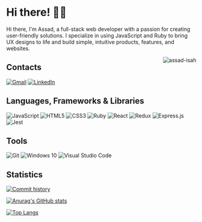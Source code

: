 <h1>Hi there! 👋🏿</h1>

 Hi there, I'm Assad, a full-stack web developer with a passion for creating user-friendly solutions. 
  I specialize in using JavaScript and Ruby to bring UX designs to life and build simple, intuitive products, 
  features, and websites. 

<img align="right" src="https://github.com/Adam-pw/Adam-pw/blob/main/animation_500_kxa883sd.gif" alt="assad-isah" />

## Contacts

[![Gmail](https://img.shields.io/badge/gmail-%23D14836.svg?&style=for-the-badge&logo=gmail&logoColor=white)](mailto:nottherealalanturing@gmail.com)
[![LinkedIn](https://img.shields.io/badge/linkedin-%230077B5.svg?&style=for-the-badge&logo=linkedin&logoColor=white)](https://www.linkedin.com/in/assadisah/)

## Languages, Frameworks & Libraries

<img alt="JavaScript" src="https://img.shields.io/badge/javascript-%23323330.svg?style=for-the-badge&logo=javascript&logoColor=%23F7DF1E"/> <img alt="HTML5" src="https://img.shields.io/badge/html5-%23E34F26.svg?style=for-the-badge&logo=html5&logoColor=white"/> <img alt="CSS3" src="https://img.shields.io/badge/css3-%231572B6.svg?style=for-the-badge&logo=css3&logoColor=white"/> ![Ruby](https://img.shields.io/badge/ruby-%23CC342D.svg?style=for-the-badge&logo=ruby&logoColor=white)
<img alt="React" src="https://img.shields.io/badge/react-%2320232a.svg?style=for-the-badge&logo=react&logoColor=%2361DAFB"/> <img alt="Redux" src="https://img.shields.io/badge/redux-%23593d88.svg?style=for-the-badge&logo=redux&logoColor=white"/> <img alt="Express.js" src="https://img.shields.io/badge/express.js-%23404d59.svg?style=for-the-badge&logo=express&logoColor=%2361DAFB"/><img alt="Jest" src="https://img.shields.io/badge/-jest-%23C21325?style=for-the-badge&logo=jest&logoColor=white"/>

## Tools

<img alt="Git" src="https://img.shields.io/badge/git-%23F05033.svg?style=for-the-badge&logo=git&logoColor=white"/> <img alt="Windows 10" src="https://img.shields.io/badge/Windows-0078D6?style=for-the-badge&logo=windows&logoColor=white" /> <img alt="Visual Studio Code" src="https://img.shields.io/badge/VisualStudioCode-0078d7.svg?style=for-the-badge&logo=visual-studio-code&logoColor=white"/>

## Statistics

[![Commit history](https://github-readme-streak-stats.herokuapp.com/?user=nottherealalanturing&theme=dark&background=0d1117&date_format=M%20j%5B%2C%20Y%5D)](https://github.com/nottherealalanturing/github-readme-stats)

[![Anurag's GitHub stats](https://github-readme-stats.vercel.app/api?username=nottherealalanturing&count_private=true&show_icons=true&theme=onedark)](https://github.com/nottherealalanturing/github-readme-stats)

[![Top Langs](https://github-readme-stats.vercel.app/api/top-langs/?username=nottherealalanturing&layout=compact&theme=onedark)](https://github.com/nottherealalanturing/github-readme-stats)
